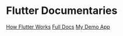 # Flutter Documentaries
[How Flutter Works](https://youtube.com/playlist?list=PLjxrf2q8roU1nbstACpBBSwHa-BuOILlM&si=AV-0g_jACEYgLqC3)
[Full Docs](https://docs.flutter.dev/)
[My Demo App](https://github.com/nhat3107/Note-App-Mobile)
